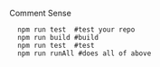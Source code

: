 Comment Sense

```
  npm run test  #test your repo
  npm run build #build
  npm run test  #test
  npm run runAll #does all of above
```
